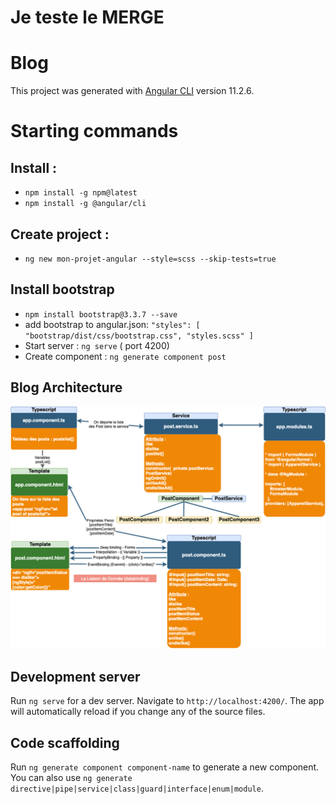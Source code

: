 # Je teste le MERGE

# Blog

This project was generated with [Angular CLI](https://github.com/angular/angular-cli) version 11.2.6.

# Starting commands
## Install :
- `npm install -g npm@latest`
- `npm install -g @angular/cli`
## Create project : 
- `ng new mon-projet-angular --style=scss --skip-tests=true`
## Install bootstrap  
- `npm install bootstrap@3.3.7 --save`
- add bootstrap to angular.json: 
  `"styles": [
    "bootstrap/dist/css/bootstrap.css",
    "styles.scss"
]`
- Start server : `ng serve` ( port 4200)
- Create component : `ng generate component post`

## Blog Architecture

![Blog Architecture](https://github.com/omontigny/blog/blob/main/src/assets/angular_concepts.png)



## Development server

Run `ng serve` for a dev server. Navigate to `http://localhost:4200/`. The app will automatically reload if you change any of the source files.

## Code scaffolding

Run `ng generate component component-name` to generate a new component. You can also use `ng generate directive|pipe|service|class|guard|interface|enum|module`.
